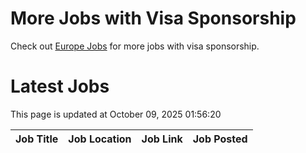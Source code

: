 # More Jobs with Visa Sponsorship

Check out [Europe Jobs](https://github.com/sureshparimi/europejobs#latest-jobs) for more jobs with visa sponsorship.

# Latest Jobs

This page is updated at October 09, 2025 01:56:20

| Job Title | Job Location | Job Link | Job Posted |
| --- | --- | --- | --- |
